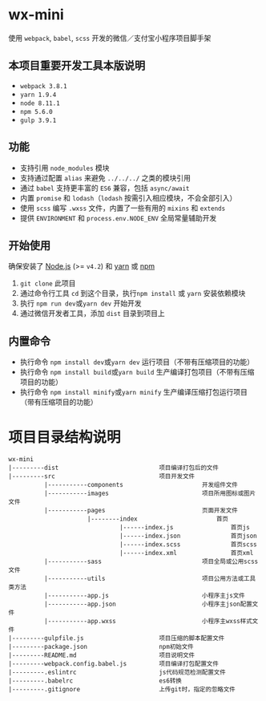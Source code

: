# wx-mini

使用 `webpack`, `babel`, `scss` 开发的微信／支付宝小程序项目脚手架

## 本项目重要开发工具本版说明

* `webpack 3.8.1`
* `yarn 1.9.4`
* `node 8.11.1`
* `npm 5.6.0`
* `gulp 3.9.1`

## 功能

* 支持引用 `node_modules` 模块
* 支持通过配置 `alias` 来避免 `../../../` 之类的模块引用
* 通过 `babel` 支持更丰富的 `ES6` 兼容，包括 `async/await`
* 内置 `promise` 和 `lodash`（`lodash` 按需引入相应模块，不会全部引入）
* 使用 `scss` 编写 `.wxss` 文件，内置了一些有用的 `mixins` 和 `extends`
* 提供 `ENVIRONMENT` 和 `process.env.NODE_ENV` 全局常量辅助开发

## 开始使用

确保安装了 [Node.js](https://nodejs.org/) (>= `v4.2`) 和 [yarn](https://yarnpkg.com) 或 [npm](https://www.npmjs.com/package/npm)

1.  `git clone` 此项目
2.  通过命令行工具 `cd` 到这个目录，执行`npm install` 或 `yarn` 安装依赖模块
3.  执行 `npm run dev`或`yarn dev` 开始开发
4.  通过微信开发者工具，添加 `dist` 目录到项目上

## 内置命令

* 执行命令  `npm install dev`或`yarn dev` 运行项目（不带有压缩项目的功能）
* 执行命令  `npm install build`或`yarn build` 生产编译打包项目（不带有压缩项目的功能）
* 执行命令  `npm install minify`或`yarn minify` 生产编译压缩打包运行项目（带有压缩项目的功能）

# 项目目录结构说明
``````
wx-mini
|---------dist                            项目编译打包后的文件
|---------src                             项目开发文件
          |-----------components                      开发组件文件
          |-----------images                          项目所用图标或图片文件
          |-----------pages                           页面开发文件
                      |--------index                      首页
                               |------index.js                首页js
                               |------index.json              首页json
                               |------index.scss              首页scss
                               |------index.xml               首页xml
          |-----------sass                            项目全局或公用scss文件
          |-----------utils                           项目公用方法或工具类方法
          |-----------app.js                          小程序主js文件
          |-----------app.json                        小程序主json配置文件
          |-----------app.wxss                        小程序主wxss样式文件
|---------gulpfile.js                     项目压缩的脚本配置文件
|---------package.json                    npm初始文件
|---------README.md                       项目说明文件
|---------webpack.config.babel.js         项目编译打包配置文件
|---------.eslintrc                       js代码规范检测配置文件
|---------.babelrc                        es6转换
|---------.gitignore                      上传git时，指定的忽略文件
``````